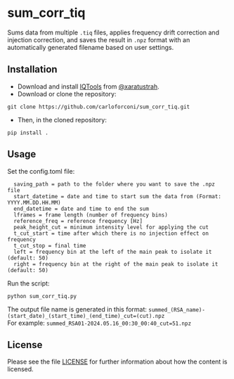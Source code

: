 # sum_corr_tiq
Sums data from multiple `.tiq` files, applies frequency drift correction and injection correction, and saves the result in `.npz` format with an automatically generated filename based on user settings.

## Installation
- Download and install [IQTools](https://github.com/xaratustrah/iqtools) from [@xaratustrah](https://github.com/xaratustrah).  
- Download or clone the repository:  
```
git clone https://github.com/carloforconi/sum_corr_tiq.git
```
- Then, in the cloned repository:
```
pip install .
```


## Usage
Set the config.toml file:
``` folder_path = path to the data files
  saving_path = path to the folder where you want to save the .npz file
  start_datetime = date and time to start sum the data from (Format: YYYY.MM.DD.HH.MM) 
  end_datetime = date and time to end the sum
  lframes = frame length (number of frequency bins)
  reference_freq = reference frequency [Hz]
  peak_height_cut = minimum intensity level for applying the cut 
  t_cut_start = time after which there is no injection effect on frequency
  t_cut_stop = final time
  left = frequency bin at the left of the main peak to isolate it (default: 50)
  right = frequency bin at the right of the main peak to isolate it (default: 50)
```

Run the script:
```
python sum_corr_tiq.py 
```

The output file name is generated in this format: `summed_(RSA_name)-(start_date)_(start_time)_(end_time)_cut=(cut).npz`   
For example: `summed_RSA01-2024.05.16_00:30_00:40_cut=51.npz`   

## License 
Please see the file [LICENSE](https://github.com/carloforconi/sum_corr_tiq/blob/main/LICENSE) for further information about how the content is licensed.




